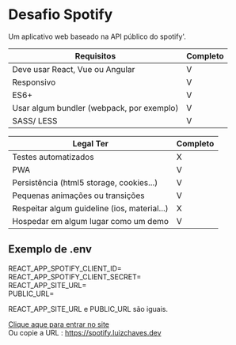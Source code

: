 # Desafio Spotify

Um aplicativo web baseado na API público do spotify'.

| Requisitos                                | Completo |
| ----------------------------------------- | -------- |
| Deve usar React, Vue ou Angular           | V        |
| Responsivo                                | V        |
| ES6+                                      | V        |
| Usar algum bundler (webpack, por exemplo) | V        |
| SASS/ LESS                                | V        |

| Legal Ter                                    | Completo |
| -------------------------------------------- | -------- |
| Testes automatizados                         | X        |
| PWA                                          | V        |
| Persistência (html5 storage, cookies...)     | V        |
| Pequenas animações ou transições             | V        |
| Respeitar algum guideline (ios, material...) | X        |
| Hospedar em algum lugar como um demo         | V        |

## Exemplo de .env
REACT_APP_SPOTIFY_CLIENT_ID=  
REACT_APP_SPOTIFY_CLIENT_SECRET=  
REACT_APP_SITE_URL=  
PUBLIC_URL=  

REACT_APP_SITE_URL e PUBLIC_URL são iguais.


[Clique aque para entrar no site](https://spotify.luizchaves.dev)  
Ou copie a URL : https://spotify.luizchaves.dev
